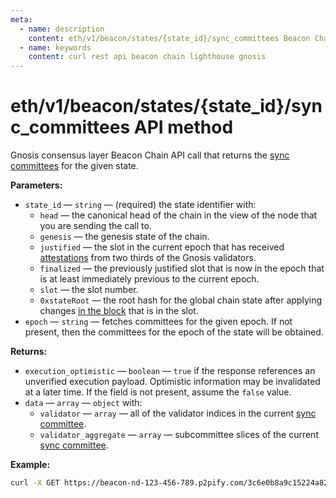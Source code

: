 ```yaml
---
meta:
  - name: description
    content: eth/v1/beacon/states/{state_id}/sync_committees Beacon Chain REST API call details and examples.
  - name: keywords
    content: curl rest api beacon chain lighthouse gnosis
---
```


# eth/v1/beacon/states/{state_id}/sync_committees API method

Gnosis consensus layer Beacon Chain API call that returns the [sync committees](https://ethereum.org/en/glossary/#sync-committee) for the given state.

**Parameters:**

* `state_id` — `string` — (required) the state identifier with:
  * `head` — the canonical head of the chain in the view of the node that you are sending the call to.
  * `genesis` — the genesis state of the chain.
  * `justified` — the slot in the current epoch that has received [attestations](https://ethereum.org/en/developers/docs/consensus-mechanisms/pos/attestations/) from two thirds of the Gnosis validators.
  * `finalized` — the previously justified slot that is now in the epoch that is at least immediately previous to the current epoch.
  * `slot` — the slot number.
  * `0xstateRoot` — the root hash for the global chain state after applying changes [in the block](https://ethereum.org/en/developers/docs/blocks/) that is in the slot.
* `epoch` — `string` — fetches committees for the given epoch. If not present, then the committees for the epoch of the state will be obtained.

**Returns:**

* `execution_optimistic` — `boolean` — `true` if the response references an unverified execution payload. Optimistic information may be invalidated at a later time. If the field is not present, assume the `false` value.
* `data` — `array` — `object` with:
  * `validator` — `array` — all of the validator indices in the current [sync committee](https://ethereum.org/en/glossary/#sync-committee).
  * `validator_aggregate` — `array` — subcommittee slices of the current [sync committee](https://ethereum.org/en/glossary/#sync-committee).

**Example:**

``` sh
curl -X GET https://beacon-nd-123-456-789.p2pify.com/3c6e0b8a9c15224a8228b9a98ca1531d/eth/v1/beacon/states/head/sync_committees
```
